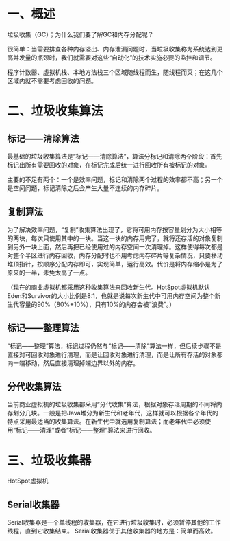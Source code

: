 # 一、概述
垃圾收集（GC）；为什么我们要了解GC和内存分配呢？

很简单：当需要排查各种内存溢出、内存泄漏问题时，当垃圾收集称为系统达到更高并发量的瓶颈时，我们就需要对这些“自动化”的技术实施必要的监控和调节。

程序计数器、虚拟机栈、本地方法栈三个区域随线程而生，随线程而灭；在这几个区域内就不需要考虑回收的问题。

# 二、垃圾收集算法
## 标记——清除算法
最基础的垃圾收集算法是“标记——清除算法”，算法分标记和清除两个阶段：首先标记出所有需要回收的对象，在标记完成后统一进行回收所有被标记的对象。

主要的不足有两个：一个是效率问题，标记和清除两个过程的效率都不高；另一个是空间问题，标记清除之后会产生大量不连续的内存碎片。
## 复制算法
为了解决效率问题，“复制”收集算法出现了，它将可用内存按容量划分为大小相等的两块，每次只使用其中的一块。当这一块的内存用完了，就将还存活的对象复制到另外一块上面，然后再把已经使用过的内存空间一次清理掉。这样使得每次都是对整个半区进行内存回收，内存分配时也不用考虑内存碎片等复杂情况，只要移动堆顶指针，按顺序分配内存即可，实现简单，运行高效。代价是将内存缩小是为了原来的一半，未免太高了一点。

（现在的商业虚拟机都采用这种收集算法来回收新生代。HotSpot虚拟机默认Eden和Survivor的大小比例是8:1，也就是说每次新生代中可用内存空间为整个新生代容量的90%（80%+10%），只有10%的内存会被“浪费”。）
## 标记——整理算法
“标记——整理”算法，标记过程仍然与“标记——清除”算法一样，但后续步骤不是直接对可回收对象进行清理，而是让回收对象进行清理，而是让所有存活的对象都向一端移动，然后直接清理掉端边界以外的内存。
## 分代收集算法
当前商业虚拟机的垃圾收集都采用“分代收集”算法，根据对象存活周期的不同将内存划分几块。一般是把Java堆分为新生代和老年代，这样就可以根据各个年代的特点采用最适当的收集算法。在新生代中就选用复制算法；而老年代中必须使用“标记——清理”或者“标记——整理”算法来进行回收。


# 三、垃圾收集器
HotSpot虚拟机
## Serial收集器 
Serial收集器是一个单线程的收集器，在它进行垃圾收集时，必须暂停其他的工作线程，直到它收集结束。
Serial收集器优于其他收集器的地方是：简单而高效。
